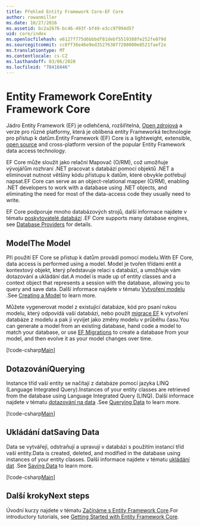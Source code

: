 ```yaml
---
title: Přehled Entity Framework Core-EF Core
author: rowanmiller
ms.date: 10/27/2016
ms.assetid: bc2a2676-bc46-493f-bf49-e3cc97994d57
uid: core/index
ms.openlocfilehash: e6127f775d6bbbdf81debf5519388fe252fe079d
ms.sourcegitcommit: cc0ff36e46e9ed3527638f7208000e8521faef2e
ms.translationtype: MT
ms.contentlocale: cs-CZ
ms.lasthandoff: 03/06/2020
ms.locfileid: "78416846"
---
```

# <a name="entity-framework-core"></a><span data-ttu-id="448fd-102">Entity Framework Core</span><span class="sxs-lookup"><span data-stu-id="448fd-102">Entity Framework Core</span></span>

<span data-ttu-id="448fd-103">Jádro Entity Framework (EF) je odlehčená, rozšiřitelná, [Open zdrojová](https://github.com/aspnet/EntityFrameworkCore) a verze pro různé platformy, která je oblíbená entity Frameworká technologie pro přístup k datům.</span><span class="sxs-lookup"><span data-stu-id="448fd-103">Entity Framework (EF) Core is a lightweight, extensible, [open source](https://github.com/aspnet/EntityFrameworkCore) and cross-platform version of the popular Entity Framework data access technology.</span></span>

<span data-ttu-id="448fd-104">EF Core může sloužit jako relační Mapovač (O/RM), což umožňuje vývojářům rozhraní .NET pracovat s databází pomocí objektů .NET a eliminovat nutnost většiny kódu přístupu k datům, které obvykle potřebují napsat.</span><span class="sxs-lookup"><span data-stu-id="448fd-104">EF Core can serve as an object-relational mapper (O/RM), enabling .NET developers to work with a database using .NET objects, and eliminating the need for most of the data-access code they usually need to write.</span></span>

<span data-ttu-id="448fd-105">EF Core podporuje mnoho databázových strojů, další informace najdete v tématu [poskytovatelé databází](providers/index.md) .</span><span class="sxs-lookup"><span data-stu-id="448fd-105">EF Core supports many database engines, see [Database Providers](providers/index.md) for details.</span></span>

## <a name="the-model"></a><span data-ttu-id="448fd-106">Model</span><span class="sxs-lookup"><span data-stu-id="448fd-106">The Model</span></span>

<span data-ttu-id="448fd-107">Při použití EF Core se přístup k datům provádí pomocí modelu.</span><span class="sxs-lookup"><span data-stu-id="448fd-107">With EF Core, data access is performed using a model.</span></span> <span data-ttu-id="448fd-108">Model je tvořen třídami entit a kontextový objekt, který představuje relaci s databází, a umožňuje vám dotazování a ukládání dat.</span><span class="sxs-lookup"><span data-stu-id="448fd-108">A model is made up of entity classes and a context object that represents a session with the database, allowing you to query and save data.</span></span> <span data-ttu-id="448fd-109">Další informace najdete v tématu [Vytvoření modelu](modeling/index.md) .</span><span class="sxs-lookup"><span data-stu-id="448fd-109">See [Creating a Model](modeling/index.md) to learn more.</span></span>

<span data-ttu-id="448fd-110">Můžete vygenerovat model z existující databáze, kód pro psaní rukou modelu, který odpovídá vaší databázi, nebo použít [migrace EF](managing-schemas/migrations/index.md) k vytvoření databáze z modelu a pak ji vyvíjet jako změny modelu v průběhu času.</span><span class="sxs-lookup"><span data-stu-id="448fd-110">You can generate a model from an existing database, hand code a model to match your database, or use [EF Migrations](managing-schemas/migrations/index.md) to create a database from your model, and then evolve it as your model changes over time.</span></span>

[!code-csharp[Main](../../samples/core/Intro/Model.cs)]

## <a name="querying"></a><span data-ttu-id="448fd-111">Dotazování</span><span class="sxs-lookup"><span data-stu-id="448fd-111">Querying</span></span>

<span data-ttu-id="448fd-112">Instance tříd vaší entity se načítají z databáze pomocí jazyka LINQ (Language Integrated Query).</span><span class="sxs-lookup"><span data-stu-id="448fd-112">Instances of your entity classes are retrieved from the database using Language Integrated Query (LINQ).</span></span> <span data-ttu-id="448fd-113">Další informace najdete v tématu [dotazování na data](querying/index.md) .</span><span class="sxs-lookup"><span data-stu-id="448fd-113">See [Querying Data](querying/index.md) to learn more.</span></span>

[!code-csharp[Main](../../samples/core/Intro/Program.cs#Querying)]

## <a name="saving-data"></a><span data-ttu-id="448fd-114">Ukládání dat</span><span class="sxs-lookup"><span data-stu-id="448fd-114">Saving Data</span></span>

<span data-ttu-id="448fd-115">Data se vytvářejí, odstraňují a upravují v databázi s použitím instancí tříd vaší entity.</span><span class="sxs-lookup"><span data-stu-id="448fd-115">Data is created, deleted, and modified in the database using instances of your entity classes.</span></span> <span data-ttu-id="448fd-116">Další informace najdete v tématu [ukládání dat](saving/index.md) .</span><span class="sxs-lookup"><span data-stu-id="448fd-116">See [Saving Data](saving/index.md) to learn more.</span></span>

[!code-csharp[Main](../../samples/core/Intro/Program.cs#SavingData)]

## <a name="next-steps"></a><span data-ttu-id="448fd-117">Další kroky</span><span class="sxs-lookup"><span data-stu-id="448fd-117">Next steps</span></span>

<span data-ttu-id="448fd-118">Úvodní kurzy najdete v tématu [Začínáme s Entity Framework Core](get-started/index.md).</span><span class="sxs-lookup"><span data-stu-id="448fd-118">For introductory tutorials, see [Getting Started with Entity Framework Core](get-started/index.md).</span></span>
